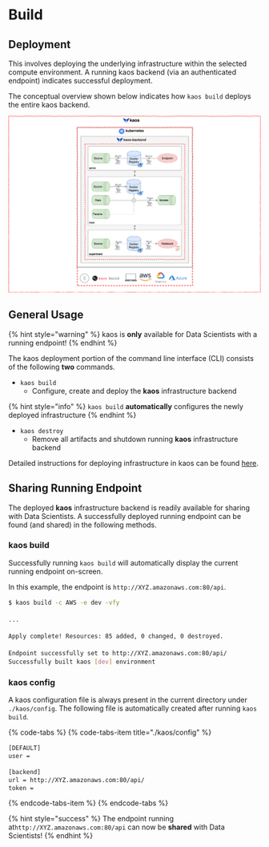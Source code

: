 # Build

## Deployment

This involves deploying the underlying infrastructure within the selected compute environment. A running kaos backend \(via an authenticated endpoint\) indicates successful deployment.

The conceptual overview shown below indicates how `kaos build` deploys the entire kaos backend.

![](../../.gitbook/assets/kaos_build-1.png)

## General Usage

{% hint style="warning" %}
kaos is **only** available for Data Scientists with a running endpoint!
{% endhint %}

The kaos deployment portion of the command line interface \(CLI\) consists of the following **two** commands.

* `kaos build`
  * Configure, create and deploy the **kaos** infrastructure backend

{% hint style="info" %}
`kaos build` **automatically** configures the newly deployed infrastructure
{% endhint %}

* `kaos destroy`
  * Remove all artifacts and shutdown running **kaos** infrastructure backend

Detailed instructions for deploying infrastructure in kaos can be found [here](../../getting-started/deploying-infrastructure/).

## Sharing Running Endpoint

The deployed **kaos** infrastructure backend is readily available for sharing with Data Scientists. A successfully deployed running endpoint can be found \(and shared\) in the following methods.

### kaos build

Successfully running `kaos build` will automatically display the current running endpoint on-screen.

In this example, the endpoint is `http://XYZ.amazonaws.com:80/api`.

```bash
$ kaos build -c AWS -e dev -vfy

...

Apply complete! Resources: 85 added, 0 changed, 0 destroyed.

Endpoint successfully set to http://XYZ.amazonaws.com:80/api/
Successfully built kaos [dev] environment
```

### kaos config

A kaos configuration file is always present in the current directory under `./kaos/config`. The following file is automatically created after running `kaos build`.

{% code-tabs %}
{% code-tabs-item title="./kaos/config" %}
```text
[DEFAULT]
user = 

[backend]
url = http://XYZ.amazonaws.com:80/api/
token =
```
{% endcode-tabs-item %}
{% endcode-tabs %}

{% hint style="success" %}
The endpoint running at`http://XYZ.amazonaws.com:80/api` can now be **shared** with Data Scientists!
{% endhint %}

